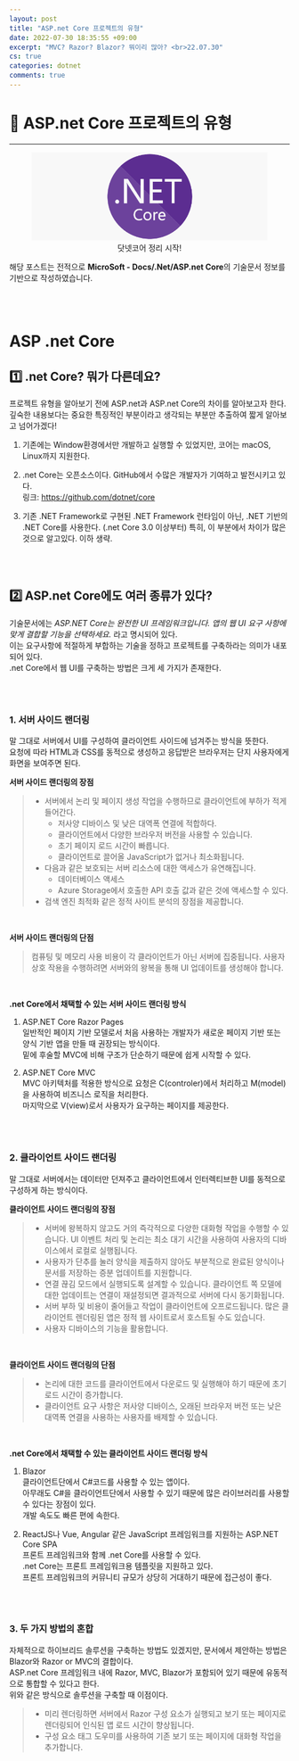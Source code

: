 ```yaml
---
layout: post
title: "ASP.net Core 프로젝트의 유형"
date: 2022-07-30 18:35:55 +09:00
excerpt: "MVC? Razor? Blazor? 뭐이리 많아? <br>22.07.30"
cs: true
categories: dotnet
comments: true
---
```

# 📌 ASP.net Core 프로젝트의 유형
---------------------------

<figure>
    <a href="/assets/img/dotnet/dotnetlogo.png"><img src="/assets/img/dotnet/dotnetlogo.png"></a>    
    <figcaption style="text-align:center">닷넷코어 정리 시작!</figcaption>
</figure>

해당 포스트는 전적으로 **MicroSoft - Docs/.Net/ASP.net Core**의 기술문서 정보를 기반으로 작성하였습니다.  


<br>
<br>

# ASP .net Core 
## 1️⃣ .net Core? 뭐가 다른데요?
프로젝트 유형을 알아보기 전에 ASP.net과 ASP.net Core의 차이를 알아보고자 한다.  
깊숙한 내용보다는 중요한 특징적인 부분이라고 생각되는 부분만 추출하여 짧게 알아보고 넘어가겠다!  

1. 기존에는 Window환경에서만 개발하고 실행할 수 있었지만, 코어는 macOS, Linux까지 지원한다.

2. .net Core는 오픈소스이다. GitHub에서 수많은 개발자가 기여하고 발전시키고 있다.  
링크: <a href="https://github.com/dotnet/core">https://github.com/dotnet/core</a>

3. 기존 .NET Framework로 구현된 .NET Framework 런타임이 아닌, .NET 기반의 .NET Core를 사용한다. (.net Core 3.0 이상부터)
특히, 이 부분에서 차이가 많은 것으로 알고있다. 이하 생략.  

<br>
<br>

## 2️⃣ ASP.net Core에도 여러 종류가 있다? 
기술문서에는 _ASP.NET Core는 완전한 UI 프레임워크입니다. 앱의 웹 UI 요구 사항에 맞게 결합할 기능을 선택하세요._ 라고 명시되어 있다.  
이는 요구사항에 적절하게 부합하는 기술을 정하고 프로젝트를 구축하라는 의미가 내포되어 있다.  
.net Core에서 웹 UI를 구축하는 방법은 크게 세 가지가 존재한다. 

<br>
<br>

### 1. 서버 사이드 랜더링
말 그대로 서버에서 UI를 구성하여 클라이언트 사이드에 넘겨주는 방식을 뜻한다.  
요청에 따라 HTML과 CSS를 동적으로 생성하고 응답받은 브라우저는 단지 사용자에게 화면을 보여주면 된다.  

**서버 사이드 랜더링의 장점**
> - 서버에서 논리 및 페이지 생성 작업을 수행하므로 클라이언트에 부하가 적게 들어간다.
>   - 저사양 디바이스 및 낮은 대역폭 연결에 적합하다.
>   - 클라이언트에서 다양한 브라우저 버전을 사용할 수 있습니다.
>   - 초기 페이지 로드 시간이 빠릅니다.
>   - 클라이언트로 끌어올 JavaScript가 없거나 최소화됩니다.
> - 다음과 같은 보호되는 서버 리소스에 대한 액세스가 유연해집니다.
>   - 데이터베이스 액세스
>   - Azure Storage에서 호출한 API 호출 값과 같은 것에 액세스할 수 있다.
> - 검색 엔진 최적화 같은 정적 사이트 분석의 장점을 제공합니다. 

<br>

**서버 사이드 랜더링의 단점**
> 컴퓨팅 및 메모리 사용 비용이 각 클라이언트가 아닌 서버에 집중됩니다.
> 사용자 상호 작용을 수행하려면 서버와의 왕복을 통해 UI 업데이트를 생성해야 합니다.

<br>

**.net Core에서 채택할 수 있는 서버 사이드 랜더링 방식**
1. ASP.NET Core Razor Pages  
일반적인 페이지 기반 모델로서 처음 사용하는 개발자가 새로운 페이지 기반 또는 양식 기반 앱을 만들 때 권장되는 방식이다.  
밑에 후술할 MVC에 비해 구조가 단순하기 때문에 쉽게 시작할 수 있다.  

2. ASP.NET Core MVC  
MVC 아키텍처를 적용한 방식으로 요청은 C(controler)에서 처리하고 M(model)을 사용하여 비즈니스 로직을 처리한다.  
마지막으로 V(view)로서 사용자가 요구하는 페이지를 제공한다.  


<br>
<br>


### 2. 클라이언트 사이드 랜더링
말 그대로 서버에서는 데이터만 던져주고 클라이언트에서 인터렉티브한 UI를 동적으로 구성하게 하는 방식이다.  

**클라이언트 사이드 랜더링의 장점**
> - 서버에 왕복하지 않고도 거의 즉각적으로 다양한 대화형 작업을 수행할 수 있습니다. UI 이벤트 처리 및 논리는 최소 대기 시간을 사용하여 사용자의 디바이스에서 로컬로 실행됩니다.
> - 사용자가 단추를 눌러 양식을 제출하지 않아도 부분적으로 완료된 양식이나 문서를 저장하는 증분 업데이트를 지원합니다.
> - 연결 끊김 모드에서 실행되도록 설계할 수 있습니다. 클라이언트 쪽 모델에 대한 업데이트는 연결이 재설정되면 결과적으로 서버에 다시 동기화됩니다.
> - 서버 부하 및 비용이 줄어들고 작업이 클라이언트에 오프로드됩니다. 많은 클라이언트 렌더링된 앱은 정적 웹 사이트로서 호스트될 수도 있습니다.
> - 사용자 디바이스의 기능을 활용합니다.

<br>

**클라이언트 사이드 랜더링의 단점**
> - 논리에 대한 코드를 클라이언트에서 다운로드 및 실행해야 하기 때문에 초기 로드 시간이 증가합니다.
> - 클라이언트 요구 사항은 저사양 디바이스, 오래된 브라우저 버전 또는 낮은 대역폭 연결을 사용하는 사용자를 배제할 수 있습니다.

<br>

**.net Core에서 채택할 수 있는 클라이언트 사이드 랜더링 방식**
1. Blazor  
클라이언트단에서 C#코드를 사용할 수 있는 앱이다.  
아무래도 C#을 클라이언트단에서 사용할 수 있기 때문에 많은 라이브러리를 사용할 수 있다는 장점이 있다.  
개발 속도도 빠른 편에 속한다.  

2. ReactJS나 Vue, Angular 같은 JavaScript 프레임워크를 지원하는 ASP.NET Core SPA  
프론트 프레임워크와 함께 .net Core를 사용할 수 있다.  
.net Core는 프론트 프레임워크용 템플릿을 지원하고 있다.  
프론트 프레임워크의 커뮤니티 규모가 상당히 거대하기 때문에 접근성이 좋다.  


<br>
<br>

### 3. 두 가지 방법의 혼합
자체적으로 하이브리드 솔루션을 구축하는 방법도 있겠지만, 문서에서 제안하는 방법은 Blazor와 Razor or MVC의 결합이다.  
ASP.net Core 프레임워크 내에 Razor, MVC, Blazor가 포함되어 있기 때문에 유동적으로 통합할 수 있다고 한다.  
위와 같은 방식으로 솔루션을 구축할 때 이점이다.  
> - 미리 렌더링하면 서버에서 Razor 구성 요소가 실행되고 보기 또는 페이지로 렌더링되어 인식된 앱 로드 시간이 향상됩니다.
> - 구성 요소 태그 도우미를 사용하여 기존 보기 또는 페이지에 대화형 작업을 추가합니다.



<br>
<br>
<br>

[jekyll-docs]: https://jekyllrb.com/docs/home
[jekyll-gh]:   https://github.com/jekyll/jekyll
[jekyll-talk]: https://talk.jekyllrb.com/


